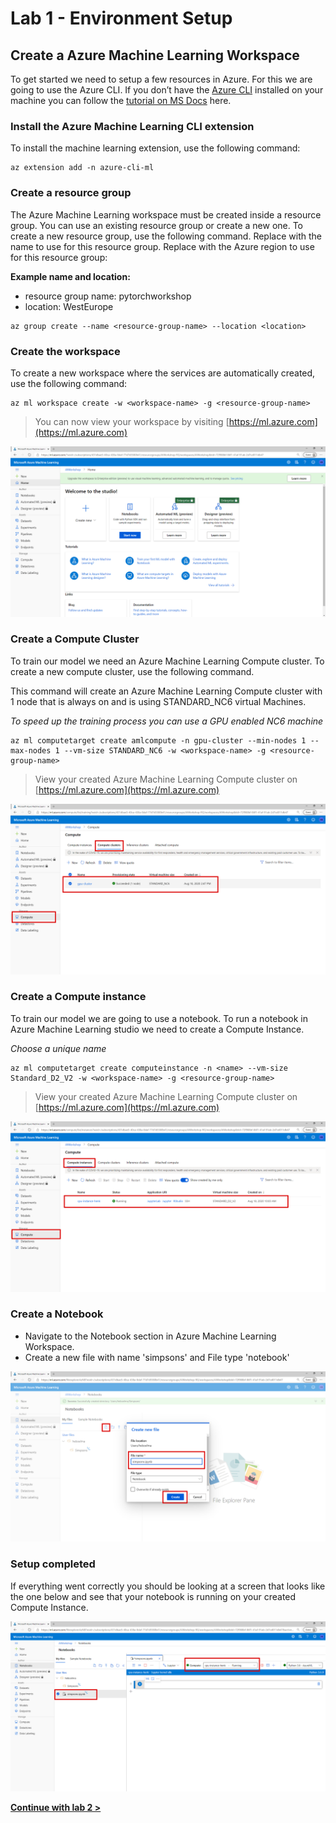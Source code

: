 # Lab 1 - Environment Setup

## Create a Azure Machine Learning Workspace

To get started we need to setup a few resources in Azure. For this we are going to use the Azure CLI. If you don’t have the [Azure CLI](https://docs.microsoft.com/en-us/cli/azure/?WT.mc_id=aiapril-blog-heboelma&view=gaic-github-latest) installed on your machine you can follow the [tutorial on MS Docs](https://docs.microsoft.com/en-us/cli/azure/install-azure-cli?WT.mc_id=gaic-github-heboelma&view=azure-cli-latest) here.

### Install the Azure Machine Learning CLI extension

To install the machine learning extension, use the following command:

```text
az extension add -n azure-cli-ml
```

### Create a resource group

The Azure Machine Learning workspace must be created inside a resource group. You can use an existing resource group or create a new one. To create a new resource group, use the following command. Replace  with the name to use for this resource group. Replace  with the Azure region to use for this resource group:

**Example name and location:** 

* resource group name: pytorchworkshop
* location: WestEurope

```text
az group create --name <resource-group-name> --location <location>
```

### Create the workspace

To create a new workspace where the services are automatically created, use the following command:

```text
az ml workspace create -w <workspace-name> -g <resource-group-name>
```

> You can now view your workspace by visiting [https://ml.azure.com](https://ml.azure.com)

![Azure Machine Learning studio](../.gitbook/assets/ml-studio.png)

### Create a Compute Cluster

To train our model we need an Azure Machine Learning Compute cluster. To create a new compute cluster, use the following command.

This command will create an Azure Machine Learning Compute cluster with 1 node that is always on and is using STANDARD\_NC6 virtual Machines.

_To speed up the training process you can use a GPU enabled NC6 machine_

```text
az ml computetarget create amlcompute -n gpu-cluster --min-nodes 1 --max-nodes 1 --vm-size STANDARD_NC6 -w <workspace-name> -g <resource-group-name>
```

> View your created Azure Machine Learning Compute cluster on [https://ml.azure.com](https://ml.azure.com)

![Create Azure Machine Learning Compute](../.gitbook/assets/create-amlc.png)

### Create a Compute instance

To train our model we are going to use a notebook. To run a notebook in Azure Machine Learning studio we need to create a Compute Instance.

_Choose a unique name_

```text
az ml computetarget create computeinstance -n <name> --vm-size Standard_D2_V2 -w <workspace-name> -g <resource-group-name>
```

> View your created Azure Machine Learning Compute cluster on [https://ml.azure.com](https://ml.azure.com)

![Create Azure Machine Learning Compute Instance](../.gitbook/assets/create-ci.png)

### Create a Notebook

* Navigate to the Notebook section in Azure Machine Learning Workspace. 
* Create a new file with name 'simpsons' and File type 'notebook'

![Create new folder](../.gitbook/assets/notebook-new-file.png)

### Setup completed

If everything went correctly you should be looking at a screen that looks like the one below and see that your notebook is running on your created Compute Instance.

![Create new folder](../.gitbook/assets/notebook-created.png)

[**Continue with lab 2 &gt;**](lab-2.md)


